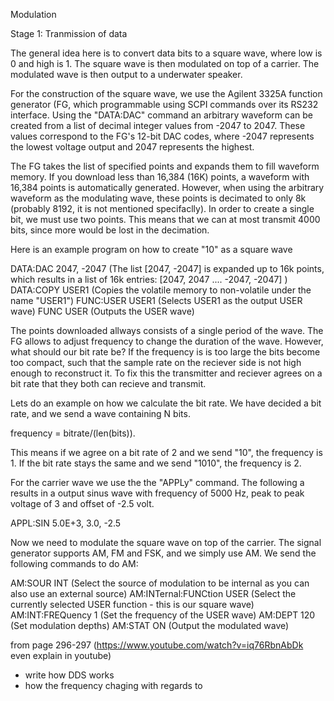 Modulation

Stage 1: Tranmission of data

The general idea here is to convert data bits to a square wave, where low is 0 and high is 1. The square wave is then modulated on top of a carrier. The modulated wave is then output to a underwater speaker.

For the construction of the square wave, we use the Agilent 3325A function generator (FG, which programmable using SCPI commands over its RS232 interface. Using the "DATA:DAC" command an arbitrary waveform can be created from a list of decimal integer values from -2047 to 2047. These values correspond to the FG's 12-bit DAC codes, where -2047 represents the lowest voltage output and 2047 represents the highest.

The FG takes the list of specified points and expands them to fill waveform memory. If you download less than 16,384 (16K) points, a waveform with 16,384 points is automatically generated. However, when using the arbitrary waveform as the modulating wave, these points is decimated to only 8k (probably 8192, it is not mentioned specifaclly). In order to create a single bit, we must use two points. This means that we can at most transmit 4000 bits, since more would be lost in the decimation.

Here is an example program on how to create "10" as a square wave

DATA:DAC 2047, -2047  (The list [2047, -2047] is expanded up to 16k points, which results in a list of 16k entries: [2047, 2047 .... -2047, -2047] )
DATA:COPY USER1 	(Copies the volatile memory to non-volatile under the name "USER1")
FUNC:USER USER1 	(Selects USER1 as the output USER wave)
FUNC USER 			(Outputs the USER wave)

The points downloaded allways consists of a single period of the wave. The FG allows to adjust frequency to change the duration of the wave. However, what should our bit rate be? If the frequency is is too large the bits become too compact, such that the sample rate on the reciever side is not high enough to reconstruct it. To fix this the transmitter and reciever agrees on a bit rate that they both can recieve and transmit.


Lets do an example on how we calculate the bit rate. We have decided a bit rate, and we send a wave containing N bits. 

frequency = bitrate/(len(bits)).

This means if we agree on a bit rate of 2 and we send "10", the frequency is 1.
If the bit rate stays the same and we send "1010", the frequency is 2. 

For the carrier wave we use the the "APPLy" command.
The following a results in a output sinus wave with frequency of 5000 Hz, peak to peak voltage of 3 and offset of -2.5 volt.

APPL:SIN 5.0E+3, 3.0, -2.5

Now we need to modulate the square wave on top of the carrier. The signal generator supports AM, FM and FSK, and we simply use AM. 
We send the following commands to do AM:

AM:SOUR INT				(Select the source of modulation to be internal as you can also use an external source)
AM:INTernal:FUNCtion USER	(Select the currently selected USER function - this is our square wave)
AM:INT:FREQuency 1			(Set the frequency of the USER wave)
AM:DEPT 120					(Set modulation depths)
AM:STAT ON					(Output the modulated wave)



from page 296-297 (https://www.youtube.com/watch?v=iq76RbnAbDk even explain in youtube)

- write how DDS works
- how the frequency chaging with regards to
